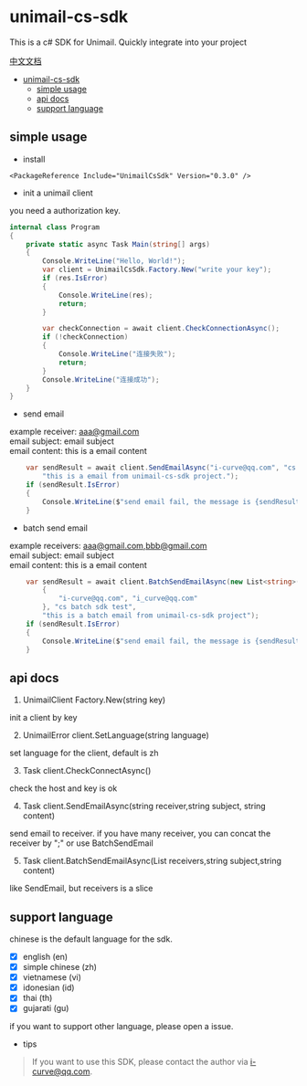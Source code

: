 # unimail-cs-sdk

This is a c# SDK for Unimail. Quickly integrate into your project

[中文文档](README_zh.md)

<!-- @import "[TOC]" {cmd="toc" depthFrom=1 depthTo=6 orderedList=false} -->

<!-- code_chunk_output -->

- [unimail-cs-sdk](#unimail-cs-sdk)
  - [simple usage](#simple-usage)
  - [api docs](#api-docs)
  - [support language](#support-language)

<!-- /code_chunk_output -->

## simple usage

- install

```shell
<PackageReference Include="UnimailCsSdk" Version="0.3.0" />
```

- init a unimail client

you need a authorization key.

```cs
internal class Program
{
    private static async Task Main(string[] args)
    {
        Console.WriteLine("Hello, World!");
        var client = UnimailCsSdk.Factory.New("write your key");
        if (res.IsError)
        {
            Console.WriteLine(res);
            return;
        }

        var checkConnection = await client.CheckConnectionAsync();
        if (!checkConnection)
        {
            Console.WriteLine("连接失败");
            return;
        }
        Console.WriteLine("连接成功");
    }
}
```

- send email

example
receiver: aaa@gmail.com  
email subject: email subject  
email content: this is a email content

```cs
    var sendResult = await client.SendEmailAsync("i-curve@qq.com", "cs sdk test",
        "this is a email from unimail-cs-sdk project.");
    if (sendResult.IsError)
    {
        Console.WriteLine($"send email fail, the message is {sendResult.Msg}");
    }
```

- batch send email

example
receivers: aaa@gmail.com,bbb@gmail.com  
email subject: email subject  
email content: this is a email content

```cs
    var sendResult = await client.BatchSendEmailAsync(new List<string>()
        {
            "i-curve@qq.com", "i_curve@qq.com"
        }, "cs batch sdk test",
        "this is a batch email from unimail-cs-sdk project");
    if (sendResult.IsError)
    {
        Console.WriteLine($"send email fail, the message is {sendResult.Msg}");
    }
```

## api docs

1. UnimailClient Factory.New(string key)

init a client by key

2. UnimailError client.SetLanguage(string language)

set language for the client, default is zh

3. Task<Boolean> client.CheckConnectAsync()

check the host and key is ok

4. Task<UnimailError> client.SendEmailAsync(string receiver,string subject, string content)

send email to receiver. if you have many receiver, you can concat the receiver by ";" or use BatchSendEmail

5. Task<UnimailError> client.BatchSendEmailAsync(List<string> receivers,string subject,string content)

like SendEmail, but receivers is a slice

## support language

chinese is the default language for the sdk.

- [x] english (en)
- [x] simple chinese (zh)
- [x] vietnamese (vi)
- [x] idonesian (id)
- [x] thai (th)
- [x] gujarati (gu)

if you want to support other language, please open a issue.

- tips

> If you want to use this SDK, please contact the author via i-curve@qq.com.
